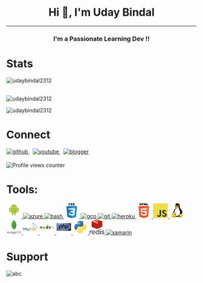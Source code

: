 
<h1 align="center">Hi 👋, I'm Uday Bindal</h1><hr>
<h3 align="center">I'm a Passionate Learning Dev !!</h3>

# Stats

<img align="left" src="https://github-readme-stats.vercel.app/api?username=udaybindal2312&show_icons=true&theme=blue-green&locale=en" alt="udaybindal2312" />
<br><br>

<img align="auto" src="https://github-readme-streak-stats.herokuapp.com/?user=udaybindal2312&theme=blue-green" alt="udaybindal2312" />&nbsp;

<img align="auto" src="https://github-readme-stats.vercel.app/api/top-langs?username=udaybindal2312&show_icons=truee&theme=blue-green&locale=en&layout=compact" alt="udaybindal2312" />


# Connect

<a href="https://github.com/udabindal2312" target="_blank">
<img src=https://img.shields.io/badge/GitHub-100000?style=for-the-badge&logo=github&logoColor=white alt=github style="margin-bottom: 5px;" />
</a> &nbsp;
<a href="https://www.youtube.com/channel/UCzJIqosESxyiif5nmLPtClg" target="_blank">
<img src=https://img.shields.io/badge/YouTube-FF0000?style=for-the-badge&logo=youtube&logoColor=white alt=youtube style="margin-bottom: 5px;" />
</a> &nbsp;
<a href="https://itsubtechy.blogspot.com/" target="_blank">
<img src=https://img.shields.io/badge/Blogger-FF5722?style=for-the-badge&logo=blogger&logoColor=white alt=blogger style="margin-bottom: 5px;" />
</a>

![Profile views counter](https://komarev.com/ghpvc/?username=udaybindal2312&style=flat-square&color=86d62f)

# Tools: 

<p align="left"> <a href="https://developer.android.com" target="_blank" rel="noreferrer"> <img src="https://raw.githubusercontent.com/devicons/devicon/master/icons/android/android-original-wordmark.svg" alt="android" width="40" height="40"/> </a> <a href="https://azure.microsoft.com/en-in/" target="_blank" rel="noreferrer"> <img src="https://www.vectorlogo.zone/logos/microsoft_azure/microsoft_azure-icon.svg" alt="azure" width="40" height="40"/> </a> <a href="https://www.gnu.org/software/bash/" target="_blank" rel="noreferrer"> <img src="https://www.vectorlogo.zone/logos/gnu_bash/gnu_bash-icon.svg" alt="bash" width="40" height="40"/> </a> <a href="https://www.w3schools.com/css/" target="_blank" rel="noreferrer"> <img src="https://raw.githubusercontent.com/devicons/devicon/master/icons/css3/css3-original-wordmark.svg" alt="css3" width="40" height="40"/> </a> <a href="https://cloud.google.com" target="_blank" rel="noreferrer"> <img src="https://www.vectorlogo.zone/logos/google_cloud/google_cloud-icon.svg" alt="gcp" width="40" height="40"/> </a> <a href="https://git-scm.com/" target="_blank" rel="noreferrer"> <img src="https://www.vectorlogo.zone/logos/git-scm/git-scm-icon.svg" alt="git" width="40" height="40"/> </a> <a href="https://heroku.com" target="_blank" rel="noreferrer"> <img src="https://www.vectorlogo.zone/logos/heroku/heroku-icon.svg" alt="heroku" width="40" height="40"/> </a> <a href="https://www.w3.org/html/" target="_blank" rel="noreferrer"> <img src="https://raw.githubusercontent.com/devicons/devicon/master/icons/html5/html5-original-wordmark.svg" alt="html5" width="40" height="40"/> </a> <a href="https://developer.mozilla.org/en-US/docs/Web/JavaScript" target="_blank" rel="noreferrer"> <img src="https://raw.githubusercontent.com/devicons/devicon/master/icons/javascript/javascript-original.svg" alt="javascript" width="40" height="40"/> </a> <a href="https://www.linux.org/" target="_blank" rel="noreferrer"> <img src="https://raw.githubusercontent.com/devicons/devicon/master/icons/linux/linux-original.svg" alt="linux" width="40" height="40"/> </a> <a href="https://www.mongodb.com/" target="_blank" rel="noreferrer"> <img src="https://raw.githubusercontent.com/devicons/devicon/master/icons/mongodb/mongodb-original-wordmark.svg" alt="mongodb" width="40" height="40"/> </a> <a href="https://www.mysql.com/" target="_blank" rel="noreferrer"> <img src="https://raw.githubusercontent.com/devicons/devicon/master/icons/mysql/mysql-original-wordmark.svg" alt="mysql" width="40" height="40"/> </a> <a href="https://nodejs.org" target="_blank" rel="noreferrer"> <img src="https://raw.githubusercontent.com/devicons/devicon/master/icons/nodejs/nodejs-original-wordmark.svg" alt="nodejs" width="40" height="40"/> </a> <a href="https://www.php.net" target="_blank" rel="noreferrer"> <img src="https://raw.githubusercontent.com/devicons/devicon/master/icons/php/php-original.svg" alt="php" width="40" height="40"/> </a> <a href="https://www.python.org" target="_blank" rel="noreferrer"> <img src="https://raw.githubusercontent.com/devicons/devicon/master/icons/python/python-original.svg" alt="python" width="40" height="40"/> </a> <a href="https://redis.io" target="_blank" rel="noreferrer"> <img src="https://raw.githubusercontent.com/devicons/devicon/master/icons/redis/redis-original-wordmark.svg" alt="redis" width="40" height="40"/> </a> <a href="https://dotnet.microsoft.com/apps/xamarin" target="_blank" rel="noreferrer"> <img src="https://raw.githubusercontent.com/detain/svg-logos/780f25886640cef088af994181646db2f6b1a3f8/svg/xamarin.svg" alt="xamarin" width="40" height="40"/> </a> </p>

# Support

<p><a href="#"> <img align="left" src="https://cdn.buymeacoffee.com/buttons/v2/default-yellow.png" height="50" width="210" alt="abc" /></a></p><br><br>
